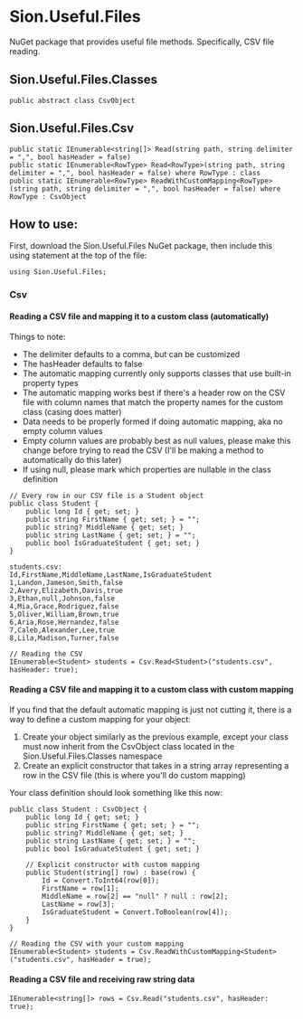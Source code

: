 # Sion.Useful.Files

NuGet package that provides useful file methods. Specifically, CSV file reading.

## Sion.Useful.Files.Classes

```
public abstract class CsvObject 
```

## Sion.Useful.Files.Csv

```
public static IEnumerable<string[]> Read(string path, string delimiter = ",", bool hasHeader = false)
public static IEnumerable<RowType> Read<RowType>(string path, string delimiter = ",", bool hasHeader = false) where RowType : class
public static IEnumerable<RowType> ReadWithCustomMapping<RowType>(string path, string delimiter = ",", bool hasHeader = false) where RowType : CsvObject
```

## How to use:

First, download the Sion.Useful.Files NuGet package, then include this using statement at the top of the file:

```
using Sion.Useful.Files;
```

### Csv

#### Reading a CSV file and mapping it to a custom class (automatically)

Things to note: 

- The delimiter defaults to a comma, but can be customized
- The hasHeader defaults to false
- The automatic mapping currently only supports classes that use built-in property types
- The automatic mapping works best if there's a header row on the CSV file with column names that match the property names for the custom class (casing does matter)
- Data needs to be properly formed if doing automatic mapping, aka no empty column values
- Empty column values are probably best as null values, please make this change before trying to read the CSV (I'll be making a method to automatically do this later)
- If using null, please mark which properties are nullable in the class definition

```
// Every row in our CSV file is a Student object
public class Student {
	public long Id { get; set; }
	public string FirstName { get; set; } = "";
	public string? MiddleName { get; set; }
	public string LastName { get; set; } = "";
	public bool IsGraduateStudent { get; set; }
}
```

```
students.csv:
Id,FirstName,MiddleName,LastName,IsGraduateStudent
1,Landon,Jameson,Smith,false
2,Avery,Elizabeth,Davis,true
3,Ethan,null,Johnson,false
4,Mia,Grace,Rodriguez,false
5,Oliver,William,Brown,true
6,Aria,Rose,Hernandez,false
7,Caleb,Alexander,Lee,true
8,Lila,Madison,Turner,false
```

```
// Reading the CSV
IEnumerable<Student> students = Csv.Read<Student>("students.csv", hasHeader: true);
```

#### Reading a CSV file and mapping it to a custom class with custom mapping

If you find that the default automatic mapping is just not cutting it, there is a way to define a custom mapping for your object:

1. Create your object similarly as the previous example, except your class must now inherit from the CsvObject class located in the Sion.Useful.Files.Classes namespace
2. Create an explicit constructor that takes in a string array representing a row in the CSV file (this is where you'll do custom mapping)

Your class definition should look something like this now:

```
public class Student : CsvObject {
	public long Id { get; set; }
	public string FirstName { get; set; } = "";
	public string? MiddleName { get; set; }
	public string LastName { get; set; } = "";
	public bool IsGraduateStudent { get; set; }
	
	// Explicit constructor with custom mapping
	public Student(string[] row) : base(row) {
		Id = Convert.ToInt64(row[0]);
		FirstName = row[1];
		MiddleName = row[2] == "null" ? null : row[2];
		LastName = row[3];
		IsGraduateStudent = Convert.ToBoolean(row[4]);
	}
}
```

```
// Reading the CSV with your custom mapping
IEnumerable<Student> students = Csv.ReadWithCustomMapping<Student>("students.csv", hasHeader = true);
```

#### Reading a CSV file and receiving raw string data

```
IEnumerable<string[]> rows = Csv.Read("students.csv", hasHeader: true);
```
